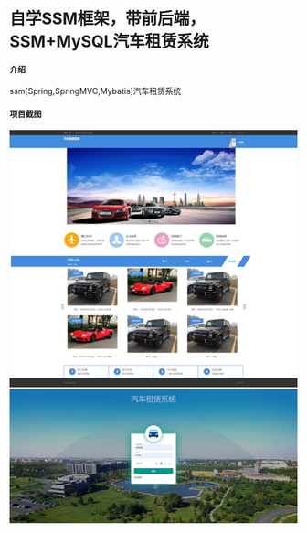 # 自学SSM框架，带前后端，SSM+MySQL汽车租赁系统

#### 介绍
ssm[Spring,SpringMVC,Mybatis]汽车租赁系统

#### 项目截图
![前台截图](/1.png "在这里输入图片标题")
![后台截图](/2.png "在这里输入图片标题")
